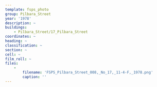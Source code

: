 ```yaml
---
template: fsps_photo
group: Pilbara_Street
year: '1978'
description: ~
buildings:
    - Pilbara_Street/17_Pilbara_Street
coordinates: ~
heading: ~
classification: ~
section: ~
cell: ~
film_roll: ~
files:
    -
        filename: 'FSPS_Pilbara_Street_008,_No_17,_11-4-F,_1978.png'
        caption: ''
---
```

